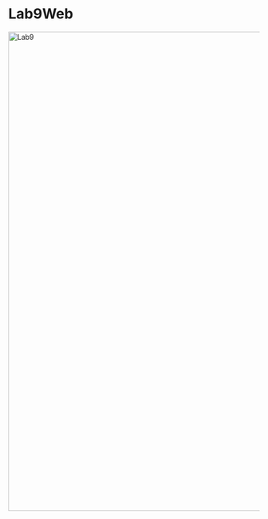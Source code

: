 
# Lab9Web

<img width="962" alt="Lab9" src="https://github.com/Hafidza1/Lab9Web/assets/115520666/f66ce42e-5604-4d23-baf1-751410e27285">
